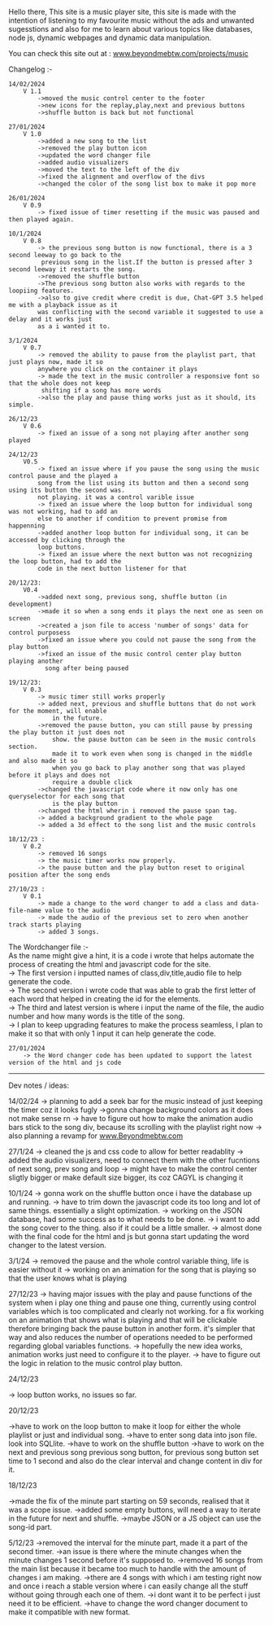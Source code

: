 Hello there, This site is a music player site, this site is made with the intention of listening to my favourite music without the ads and unwanted sugesstions and also for me to learn about various topics like databases, node js, dynamic webpages and dynamic data manipulation.

You can check this site out at : www.beyondmebtw.com/projects/music

Changelog :-

    14/02/2024
        V 1.1
            ->moved the music control center to the footer
            ->new icons for the replay,play,next and previous buttons
            ->shuffle button is back but not functional
    
    27/01/2024
        V 1.0
            ->added a new song to the list
            ->removed the play button icon
            ->updated the word changer file
            ->added audio visualizers
            ->moved the text to the left of the div
            ->fixed the alignment and overflow of the divs
            ->changed the color of the song list box to make it pop more
    
    26/01/2024
        V 0.9
            -> fixed issue of timer resetting if the music was paused and then played again.
    
    10/1/2024
        V 0.8
            -> the previous song button is now functional, there is a 3 second leeway to go back to the
             previous song in the list.If the button is pressed after 3 second leeway it restarts the song.
            ->removed the shuffle button
            ->The previous song button also works with regards to the loopiing features.
            ->also to give credit where credit is due, Chat-GPT 3.5 helped me with a playback issue as it
            was conflicting with the second variable it suggested to use a delay and it works just
            as a i wanted it to.
    
    3/1/2024
        V 0.7
            -> removed the ability to pause from the playlist part, that just plays now, made it so
            anywhere you click on the container it plays
            -> made the text in the music controller a responsive font so that the whole does not keep
             shifting if a song has more words
            ->also the play and pause thing works just as it should, its simple.
    
    26/12/23
        V 0.6
            -> fixed an issue of a song not playing after another song played
    
    24/12/23
        V0.5
            -> fixed an issue where if you pause the song using the music control pause and the played a
            song from the list using its button and then a second song using its button the second was.
            not playing. it was a control varible issue 
            -> fixed an issue where the loop button for individual song was not working, had to add an
            else to another if condition to prevent promise from happenning
            ->added another loop button for individual song, it can be accessed by clicking through the
            loop buttons.
            -> fixed an issue where the next button was not recognizing the loop button, had to add the
            code in the next button listener for that
    
    20/12/23:
        V0.4
            ->added next song, previous song, shuffle button (in development)
            ->made it so when a song ends it plays the next one as seen on screen
            ->created a json file to access 'number of songs' data for control purposess
            ->fixed an issue where you could not pause the song from the play button
            ->fixed an issue of the music control center play button playing another
              song after being paused
    
    19/12/23:
        V 0.3
            -> music timer still works properly
            -> added next, previous and shuffle buttons that do not work for the moment, will enable 
                in the future.
            ->removed the pause button, you can still pause by pressing the play button it just does not
                show. the pause button can be seen in the music controls section.
                made it to work even when song is changed in the middle and also made it so 
                when you go back to play another song that was played before it plays and does not 
                require a double click
            ->changed the javascript code where it now only has one queryselector for each song that 
                is the play button
            ->changed the html wherin i removed the pause span tag.
            -> added a background gradient to the whole page
            -> added a 3d effect to the song list and the music controls
    
    18/12/23 :
        V 0.2
            -> removed 16 songs
            -> the music timer works now properly.
            -> the pause button and the play button reset to original position after the song ends
    
    27/10/23 : 
        V 0.1
            -> made a change to the word changer to add a class and data-file-name value to the audio
            -> made the audio of the previous set to zero when another track starts playing
            -> added 3 songs.



The Wordchanger file :-\
    As the name might give a hint, it is a code i wrote that helps automate the process of creating the html and javascript code for the site.\
        -> The first version i inputted names of class,div,title,audio file to help generate the code.\
        -> The second version i wrote code that was able to grab the first letter of each word that helped in creating the id for the elements.\
        -> The third and latest version is where i input the name of the file, the audio number and how many words is the title of the song.\
        -> I plan to keep upgrading features to make the process seamless, I plan to make it so that with only 1 input it can help generate the code.
    
    27/01/2024
        -> the Word changer code has been updated to support the latest version of the html and js code


******************************************

Dev notes / ideas: 

14/02/24
-> planning to add a seek bar for the music instead of just keeping the timer coz it looks fugly
->gonna change background colors as it does not make sense rn
-> have to figure out how to make the animation audio bars stick to the song div, because its scrolling with the playlist right now
-> also planning a revamp for www.Beyondmebtw.com

27/1/24
-> cleaned the js and css code to allow for better readablity
-> added the audio visualizers, need to connect them with the other fucntions of next song, prev song and loop
-> might have to make the control center sligtly bigger or make default size bigger, its coz CAGYL is changing it

10/1/24
-> gonna work on the shuffle button once i have the database up and running.
-> have to trim down the javascript code its too long and lot of same things. essentially a slight optimization.
-> working on the JSON database, had some success as to what needs to be done.
-> i want to add the song cover to the thing. also if it could be a little smaller.
-> almost done with the final code for the html and js but gonna start updating the word changer to the latest version.

3/1/24
-> removed the pause and the whole control variable thing, life is easier without it
-> working on an animation for the song that is playing so that the user knows what is playing

27/12/23
-> having major issues with the play and pause functions of the system when i play one thing and pause one thing, currently using
    control variables which is too complicated and clearly not working. for a fix working on an animation that shows what is playing
    and that will be clickable therefore bringing back the pause button in another form. it's simpler that way and also reduces the number
    of operations needed to be performed regarding global variables functions.
-> hopefully the new idea works, animation works just need to configure it to the player.
-> have to figure out the logic in relation to the music control play button.

24/12/23

-> loop button works, no issues so far.

20/12/23 

->have to work on the loop button to make it loop for either the whole playlist or just and individual song. 
->have to enter song data into json file. look into SQLlite.
->have to work on the shuffle button
->have to work on the next and previous song previous song button, for previous song button set time to 1 second and also do the clear interval and change content in div for it.

18/12/23

->made the fix of the minute part starting on 59 seconds, realised that it was a scope issue.
->added some empty buttons, will need a way to iterate in the future for next and shuffle.
->maybe JSON or a JS object can use the song-id part.

5/12/23 
->removed the interval for the minute part, made it a part of the second timer.
->an issue is there where the minute changes when the minute changes 1 second before it's supposed to.
->removed 16 songs from the main list because it became too much to handle with the amount of changes i am making.
->there are 4 songs with which i am testing right now and once i reach a stable version where i can easily change all the stuff without going through each one of them.
->i dont want it to be perfect i just need it to be efficient.
->have to change the word changer document to make it compatible with new format.
